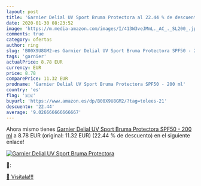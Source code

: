 ```yaml
---
layout: post
title: 'Garnier Delial UV Sport Bruma Protectora al 22.44 % de descuento'
date: 2020-01-30 08:23:52
image: 'https://m.media-amazon.com/images/I/413W3veJMmL._AC_._SL200_.jpg'
comments: true
category: ofertas
author: ring
slug: 'B00X9U8GM2-es Garnier Delial UV Sport Bruma Protectora SPF50 - 200 ml'
tags: 'garnier'
actualPrice: 8.78 EUR
currency: EUR
price: 8.78
comparePrice: 11.32 EUR
prodname: 'Garnier Delial UV Sport Bruma Protectora SPF50 - 200 ml'
country: 'es'
flag: '🇪🇸'
buyurl: 'https://www.amazon.es/dp/B00X9U8GM2/?tag=tolees-21'
descuento: '22.44'
average: '9.026666666666667'
---
```


Ahora mismo tienes [Garnier Delial UV Sport Bruma Protectora SPF50 - 200 ml](https://www.amazon.es/dp/B00X9U8GM2/?tag=tolees-21) a 8.78 EUR (original: 11.32 EUR) (22.44 %  de descuento) en el siguiente enlace!

[![Garnier Delial UV Sport Bruma Protectora](https://m.media-amazon.com/images/I/413W3veJMmL._AC_._SL200_.jpg)](https://www.amazon.es/dp/B00X9U8GM2/?tag=tolees-21)

🔎:


[🛒 Visítala!!!](https://www.amazon.es/dp/B00X9U8GM2/?tag=tolees-21)
